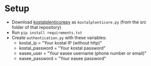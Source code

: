 # Setup

- Download [kostalplenticorepy](https://github.com/ITTV-tools/kostalplenticorepy) as `kostalplenticore.py` (from the src folder of that repository)
- Run `pip install requirements.txt`
- Create `authentication.py` with these variables:
  - kostal_ip = "Your kostal IP (without http)"
  - kostal_password = "Your kostal password"
  - easee_user = "Your easee username (phone number or email)"
  - easee_password = "Your easee password"